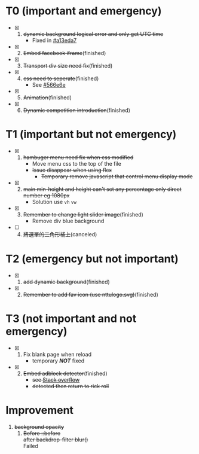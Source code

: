 # T0 (important and emergency)
- [x] 1. ~~dynamic background logical error and only get UTC time~~
     * Fixed in [#a13eda7](https://github.com/bradly0cjw/CSIE-WEB-EXAM/tree/a13eda70aaf378faae75dfc8718c8d6a588ba57a)
- [x] 2. ~~Embed facebook iframe~~(finished)
- [X] 3. ~~Transport div size need fix~~(finished)
- [x] 4. ~~css need to seperate~~(finished)
     * See [#566e6e](https://github.com/bradly0cjw/CSIE-WEB-EXAM/commit/566e6e069e627b8950485e21309a4a9c46256cdc)
- [X] 5. ~~Animation~~(finished)
- [X] 6. ~~Dynamic competition introduction~~(finished)
# T1 (important but not emergency)
- [x] 1. ~~hambuger menu need fix when css modified~~
     * Move menu css to the top of the file
     * ~~Issue disappear when using flex~~
        * ~~Temporary remove javascript that control menu display mode~~
- [x] 2. ~~main min-height and height can't set any percentage only direct number eg 1080px~~
     * Solution use `vh` `vw`
- [X] 3. ~~Remember to change light slider image~~(finished)
     *  Remove div blue background
- [ ] 4. ~~將選單的三角形補上~~(canceled)
# T2 (emergency but not important)
- [x] 1. ~~add dynamic background~~(finished)
- [x] 2. ~~Remember to add fav icon (use nttulogo.svg)~~(finished)
# T3 (not important and not emergency)
- [x] 1. Fix blank page when reload
     * temporary ***NOT*** fixed
- [x] 2. ~~Embed adblock detector~~(finished)
     * ~~see [Stack overflow](https://stackoverflow.com/questions/4869154/how-to-detect-adblock-on-my-website)~~
     * ~~detected then return to rick roll~~
# Improvement
1. ~~background opacity~~
     1. ~~Before ::before~~<br>
     ~~after backdrop-filter blur()~~<br>
     Failed
	 
